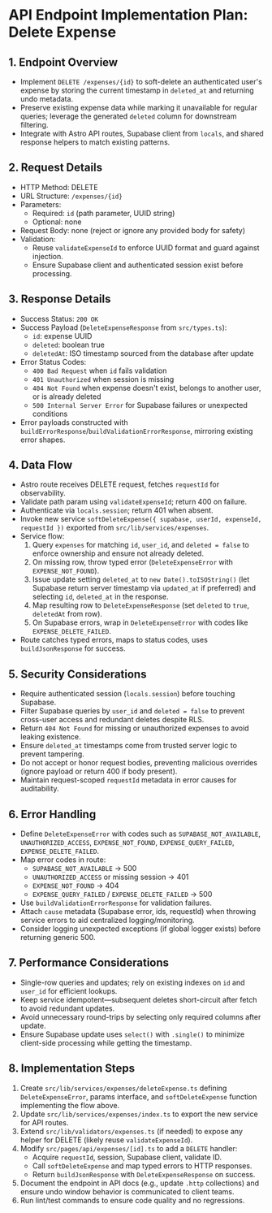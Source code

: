 # API Endpoint Implementation Plan: Delete Expense

## 1. Endpoint Overview
- Implement `DELETE /expenses/{id}` to soft-delete an authenticated user's expense by storing the current timestamp in `deleted_at` and returning undo metadata.
- Preserve existing expense data while marking it unavailable for regular queries; leverage the generated `deleted` column for downstream filtering.
- Integrate with Astro API routes, Supabase client from `locals`, and shared response helpers to match existing patterns.

## 2. Request Details
- HTTP Method: DELETE
- URL Structure: `/expenses/{id}`
- Parameters:
  - Required: `id` (path parameter, UUID string)
  - Optional: none
- Request Body: none (reject or ignore any provided body for safety)
- Validation:
  - Reuse `validateExpenseId` to enforce UUID format and guard against injection.
  - Ensure Supabase client and authenticated session exist before processing.

## 3. Response Details
- Success Status: `200 OK`
- Success Payload (`DeleteExpenseResponse` from `src/types.ts`):
  - `id`: expense UUID
  - `deleted`: boolean true
  - `deletedAt`: ISO timestamp sourced from the database after update
- Error Status Codes:
  - `400 Bad Request` when `id` fails validation
  - `401 Unauthorized` when session is missing
  - `404 Not Found` when expense doesn't exist, belongs to another user, or is already deleted
  - `500 Internal Server Error` for Supabase failures or unexpected conditions
- Error payloads constructed with `buildErrorResponse`/`buildValidationErrorResponse`, mirroring existing error shapes.

## 4. Data Flow
- Astro route receives DELETE request, fetches `requestId` for observability.
- Validate path param using `validateExpenseId`; return 400 on failure.
- Authenticate via `locals.session`; return 401 when absent.
- Invoke new service `softDeleteExpense({ supabase, userId, expenseId, requestId })` exported from `src/lib/services/expenses`.
- Service flow:
  1. Query `expenses` for matching `id`, `user_id`, and `deleted = false` to enforce ownership and ensure not already deleted.
  2. On missing row, throw typed error (`DeleteExpenseError` with `EXPENSE_NOT_FOUND`).
  3. Issue update setting `deleted_at` to `new Date().toISOString()` (let Supabase return server timestamp via `updated_at` if preferred) and selecting `id`, `deleted_at` in the response.
  4. Map resulting row to `DeleteExpenseResponse` (set `deleted` to `true`, `deletedAt` from row).
  5. On Supabase errors, wrap in `DeleteExpenseError` with codes like `EXPENSE_DELETE_FAILED`.
- Route catches typed errors, maps to status codes, uses `buildJsonResponse` for success.

## 5. Security Considerations
- Require authenticated session (`locals.session`) before touching Supabase.
- Filter Supabase queries by `user_id` and `deleted = false` to prevent cross-user access and redundant deletes despite RLS.
- Return `404 Not Found` for missing or unauthorized expenses to avoid leaking existence.
- Ensure `deleted_at` timestamps come from trusted server logic to prevent tampering.
- Do not accept or honor request bodies, preventing malicious overrides (ignore payload or return 400 if body present).
- Maintain request-scoped `requestId` metadata in error causes for auditability.

## 6. Error Handling
- Define `DeleteExpenseError` with codes such as `SUPABASE_NOT_AVAILABLE`, `UNAUTHORIZED_ACCESS`, `EXPENSE_NOT_FOUND`, `EXPENSE_QUERY_FAILED`, `EXPENSE_DELETE_FAILED`.
- Map error codes in route:
  - `SUPABASE_NOT_AVAILABLE` → 500
  - `UNAUTHORIZED_ACCESS` or missing session → 401
  - `EXPENSE_NOT_FOUND` → 404
  - `EXPENSE_QUERY_FAILED` / `EXPENSE_DELETE_FAILED` → 500
- Use `buildValidationErrorResponse` for validation failures.
- Attach `cause` metadata (Supabase error, ids, requestId) when throwing service errors to aid centralized logging/monitoring.
- Consider logging unexpected exceptions (if global logger exists) before returning generic 500.

## 7. Performance Considerations
- Single-row queries and updates; rely on existing indexes on `id` and `user_id` for efficient lookups.
- Keep service idempotent—subsequent deletes short-circuit after fetch to avoid redundant updates.
- Avoid unnecessary round-trips by selecting only required columns after update.
- Ensure Supabase update uses `select()` with `.single()` to minimize client-side processing while getting the timestamp.

## 8. Implementation Steps
1. Create `src/lib/services/expenses/deleteExpense.ts` defining `DeleteExpenseError`, params interface, and `softDeleteExpense` function implementing the flow above.
2. Update `src/lib/services/expenses/index.ts` to export the new service for API routes.
3. Extend `src/lib/validators/expenses.ts` (if needed) to expose any helper for DELETE (likely reuse `validateExpenseId`).
4. Modify `src/pages/api/expenses/[id].ts` to add a `DELETE` handler:
   - Acquire `requestId`, session, Supabase client, validate ID.
   - Call `softDeleteExpense` and map typed errors to HTTP responses.
   - Return `buildJsonResponse` with `DeleteExpenseResponse` on success.
5. Document the endpoint in API docs (e.g., update `.http` collections) and ensure undo window behavior is communicated to client teams.
6. Run lint/test commands to ensure code quality and no regressions.

